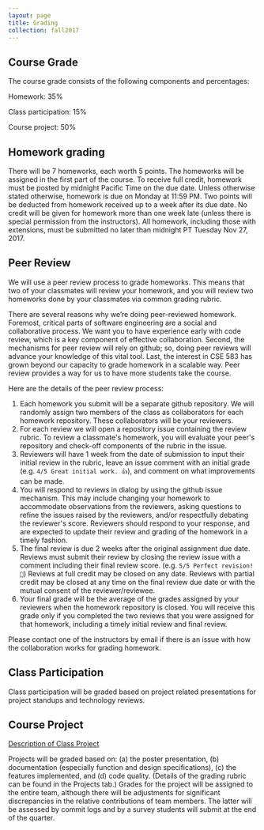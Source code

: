 ```yaml
---
layout: page
title: Grading
collection: fall2017
---
```


## Course Grade

The course grade consists of the following components and percentages:

Homework: 35%

Class participation: 15%

Course project: 50%

## Homework grading

There will be 7 homeworks, each worth 5 points.
The homeworks will be assigned in the first part of the course.
To receive full credit, homework must be posted by midnight Pacific Time on the due date.
Unless otherwise stated otherwise, homework is due on Monday at 11:59 PM.
Two points will be deducted from homework received up to a week after its due date.
No credit will be given for homework more than one week late (unless there is special permission
from the instructors).
All homework, including those with extensions, must be submitted no later than midnight PT Tuesday
Nov 27, 2017.

## Peer Review

We will use a peer review process to grade homeworks.
This means that two of your classmates will review your homework, and you will review two homeworks done by your classmates via common grading rubric.

There are several reasons why we’re doing peer-reviewed homework. 
Foremost, critical parts of software engineering are a social and collaborative process. We want you to have experience early with code review,  which is a key component of effective collaboration. 
Second, the mechanisms for peer review will rely on github; so, doing peer reviews will advance your knowledge of this vital tool. 
Last, the interest in CSE 583 has grown beyond our capacity to grade homework in a scalable way. Peer review provides a way for us to have more students take the course.

Here are the details of the peer review process:

1. Each homework you submit will be a separate github repository. 
   We will randomly assign two members of the class as collaborators for each homework repository. 
   These collaborators will be your reviewers. 
1. For each review we will open a repository issue containing the review rubric. To review a classmate's homework, you will
   evaluate your peer's repository and check-off components of the rubric in the issue.
1. Reviewers will have 1 week from the date of submission to input their initial review in the rubric, leave an issue
   comment with an initial grade (e.g. `4/5 Great initial work. 👍`), and comment on what improvements can be made. 
1. You will respond to reviews in dialog by using the github issue mechanism. This may include changing your homework to
   accommodate observations from the reviewers, asking questions to refine the issues raised by the reviewers, and/or
   respectfully debating the reviewer's score. Reviewers should respond to your response, and are expected to update their
   review and grading  of the homework in a timely fashion.
1. The final review is due 2 weeks after the original assignment due date. Reviews must submit their review by closing the
   review issue with a comment including their final review score. (e.g. `5/5 Perfect revision! 👏`) Reviews at full credit
   may be closed on any date. Reviews with partial credit may be closed at any time on the final review due date or with
   the mutual consent of the reviewer/reviewee.
1. Your final grade will be the average of the grades assigned by your reviewers when the homework repository is closed. 
   You will receive this grade only if you completed the two reviews that you were assigned for that homework, including a
   timely initial review and final review.
 
Please contact one of the instructors by email if there is an issue with how the collaboration works for grading homework.

## Class Participation

Class participation will be graded based on project related presentations for project standups and technology reviews.

## Course Project

[Description of Class Project](https://docs.google.com/document/d/14XfgSuko_hfYbNBq8agz31CxnmIJkw2Iz8yW0cs-mSY/edit?usp=sharing)

Projects will be graded based on:
(a) the poster presentation, (b) documentation
(especially function and design specifications), (c) the features implemented,
and (d) code quality.
(Details of the grading rubric can be found
in the Projects tab.)
Grades for the project will be assigned to the entire team, although
there will be adjustments
for significant discrepancies in
the relative contributions of team members.
The latter will be assessed by commit logs and by
a survey students will submit
at the end of the quarter.
